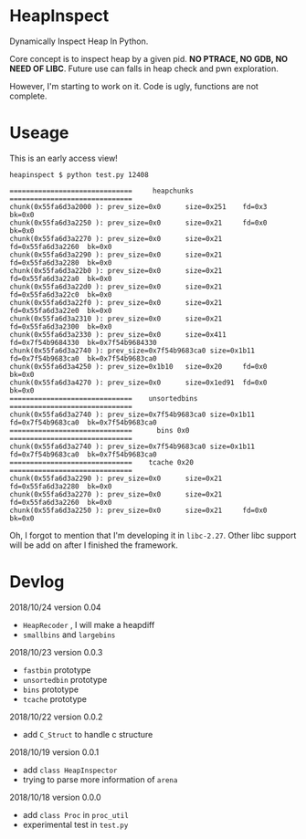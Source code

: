 # HeapInspect

Dynamically Inspect Heap In Python.

Core concept is to inspect heap by a given pid. 
**NO PTRACE, NO GDB, NO NEED OF LIBC**. 
Future use can falls in heap check and pwn exploration.

However, I'm starting to work on it. Code is ugly, functions are not complete.

# Useage

This is an early access view!

```raw
heapinspect $ python test.py 12408

==============================     heapchunks     ==============================
chunk(0x55fa6d3a2000 ): prev_size=0x0      size=0x251    fd=0x3             bk=0x0
chunk(0x55fa6d3a2250 ): prev_size=0x0      size=0x21     fd=0x0             bk=0x0
chunk(0x55fa6d3a2270 ): prev_size=0x0      size=0x21     fd=0x55fa6d3a2260  bk=0x0
chunk(0x55fa6d3a2290 ): prev_size=0x0      size=0x21     fd=0x55fa6d3a2280  bk=0x0
chunk(0x55fa6d3a22b0 ): prev_size=0x0      size=0x21     fd=0x55fa6d3a22a0  bk=0x0
chunk(0x55fa6d3a22d0 ): prev_size=0x0      size=0x21     fd=0x55fa6d3a22c0  bk=0x0
chunk(0x55fa6d3a22f0 ): prev_size=0x0      size=0x21     fd=0x55fa6d3a22e0  bk=0x0
chunk(0x55fa6d3a2310 ): prev_size=0x0      size=0x21     fd=0x55fa6d3a2300  bk=0x0
chunk(0x55fa6d3a2330 ): prev_size=0x0      size=0x411    fd=0x7f54b9684330  bk=0x7f54b9684330
chunk(0x55fa6d3a2740 ): prev_size=0x7f54b9683ca0 size=0x1b11   fd=0x7f54b9683ca0  bk=0x7f54b9683ca0
chunk(0x55fa6d3a4250 ): prev_size=0x1b10   size=0x20     fd=0x0             bk=0x0
chunk(0x55fa6d3a4270 ): prev_size=0x0      size=0x1ed91  fd=0x0             bk=0x0
==============================    unsortedbins    ==============================
chunk(0x55fa6d3a2740 ): prev_size=0x7f54b9683ca0 size=0x1b11   fd=0x7f54b9683ca0  bk=0x7f54b9683ca0
==============================      bins 0x0      ==============================
chunk(0x55fa6d3a2740 ): prev_size=0x7f54b9683ca0 size=0x1b11   fd=0x7f54b9683ca0  bk=0x7f54b9683ca0
==============================    tcache 0x20     ==============================
chunk(0x55fa6d3a2290 ): prev_size=0x0      size=0x21     fd=0x55fa6d3a2280  bk=0x0
chunk(0x55fa6d3a2270 ): prev_size=0x0      size=0x21     fd=0x55fa6d3a2260  bk=0x0
chunk(0x55fa6d3a2250 ): prev_size=0x0      size=0x21     fd=0x0             bk=0x0

```

Oh, I forgot to mention that I'm developing it in `libc-2.27`. Other libc support will be add on after I finished the framework.

# Devlog

2018/10/24 version 0.04

- `HeapRecoder` , I will make a heapdiff
- `smallbins` and `largebins`

2018/10/23 version 0.0.3

- `fastbin` prototype
- `unsortedbin` prototype
- `bins` prototype
- `tcache` prototype

2018/10/22 version 0.0.2

- add `C_Struct` to handle c structure

2018/10/19 version 0.0.1

- add `class HeapInspector`
- trying to parse more information of `arena`

2018/10/18 version 0.0.0

- add `class Proc` in `proc_util`
- experimental test in `test.py`